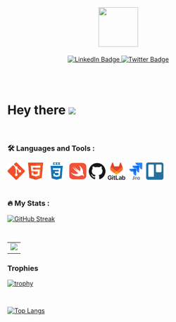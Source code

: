 <div align="center">
  <img src="https://user-images.githubusercontent.com/58847828/220989455-951ec2c0-7fa4-4b96-8105-959178e6c4db.png" width="90px" height="90px"/>
</div>

<br>
  
<div id="badges" align="center">
  <a href="https://www.linkedin.com/in/tesleemamuda/">
    <img src="https://img.shields.io/badge/LinkedIn-blue?style=for-the-badge&logo=linkedin&logoColor=white" alt="LinkedIn Badge"/>
  </a>
  <a href="https://twitter.com/da_tesleem">
    <img src="https://img.shields.io/badge/Twitter-blue?style=for-the-badge&logo=twitter&logoColor=white" alt="Twitter Badge"/>
  </a>
</div>

<br>

<div align="center">
  <img src="https://komarev.com/ghpvc/?username=tesddev&style=flat-square&color=blue" alt="" align="center"/>
</div>

<br>

<h1>
  Hey there
  <img src="https://media.giphy.com/media/hvRJCLFzcasrR4ia7z/giphy.gif" width="30px"/>
</h1>

<br>

### :hammer_and_wrench: Languages and Tools :

<div>
  <img src="https://github.com/devicons/devicon/blob/master/icons/git/git-original.svg" title="Git" **alt="Git" width="40" height="40"/>
  <img src="https://github.com/devicons/devicon/blob/master/icons/html5/html5-original.svg" title="HTML5" alt="HTML" width="40" height="40"/>&nbsp;
  <img src="https://github.com/devicons/devicon/blob/master/icons/css3/css3-plain-wordmark.svg"  title="CSS3" alt="CSS" width="40" height="40"/>&nbsp;
  <img src="https://github.com/devicons/devicon/blob/master/icons/swift/swift-original.svg" title="Swift" alt="Swift" width="40" height="40"/>
  <img src="https://github.com/devicons/devicon/blob/master/icons/github/github-original.svg" title="GitHub" alt="GitHub" width="40" height="40"/>
  <img src="https://github.com/devicons/devicon/blob/master/icons/gitlab/gitlab-original-wordmark.svg" title="GitLab" alt="GitLab" width="40" height="40"/>
  <img src="https://github.com/devicons/devicon/blob/master/icons/jira/jira-original-wordmark.svg" title="Jira" alt="Jira" width="40" height="40"/>
  <img src="https://github.com/devicons/devicon/blob/master/icons/trello/trello-plain.svg" title="Trello" alt="Trello" width="40" height="40"/>
</div>

<br>

### :fire: My Stats :

[![GitHub Streak](http://github-readme-streak-stats.herokuapp.com?user=tesddev&theme=dark&background=000000)](https://git.io/streak-stats)

<br>

<table>
  <tr>
    <td valign="top"><img src="https://github-readme-stats.vercel.app/api?username=tesddev&show_icons=true&title_color=ffffff&icon_color=34abeb&text_color=ffffff&bg_color=000000"/></td>
  </tr>
</table>

### Trophies

[![trophy](https://github-profile-trophy.vercel.app/?username=tesddev&column=4&margin-w=15&margin-h=15&no-frame=true)](https://github.com/tesddev/github-profile-trophy)

<br>

[![Top Langs](https://github-readme-stats.vercel.app/api/top-langs/?username=tesddev&layout=compact&theme=vision-friendly-dark)](https://github.com/tesddev/github-readme-stats)

